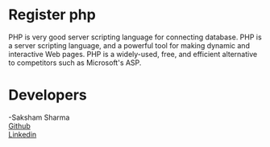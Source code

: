 # Register php
PHP is very good server scripting language for connecting database. PHP is a server scripting language, and a powerful tool for making dynamic and interactive Web pages.  PHP is a widely-used, free, and efficient alternative to competitors such as Microsoft's ASP.

# Developers
-Saksham Sharma<br>
<a href="https://github.com/Sakshamoo17">Github</a>
<br>
<a href="https://www.linkedin.com/in/saksham-sharma-bb576b167/">Linkedin</a>




